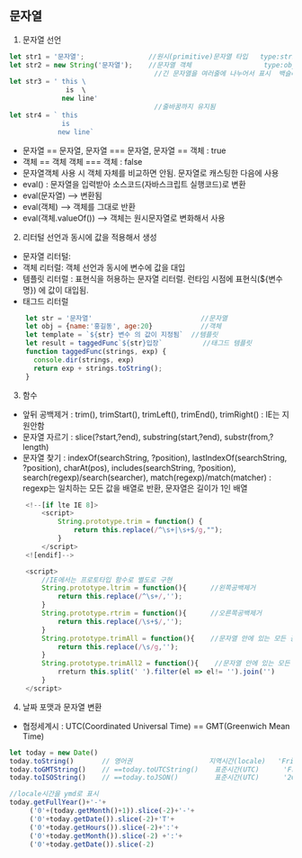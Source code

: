 ## 문자열  

1. 문자열 선언

```javascript
let str1 = '문자열';                //원시(primitive)문자열 타입   type:string
let str2 = new String('문자열');    //문자열 객체                  type:object
                                    //긴 문자열을 여러줄에 나누어서 표시  백슬래시는 코드 실행 시점에서는 제거됨. 
let str3 = ' this \                 
              is  \
             new line' 
                                    //줄바꿈까지 유지됨
let str4 = ` this
             is
            new line`            
```

  * 문자열 == 문자열, 문자열 === 문자열, 문자열 == 객체 : true  
  * 객체 == 객체 객체 === 객체 : false  
  * 문자열객체 사용 시 객체 자체를 비교하면 안됨. 문자열로 캐스팅한 다음에 사용  
  * eval() : 문자열을 입력받아 소스코드(자바스크립트 실행코드)로 변환  
  * eval(문자열)  --> 변환됨
  * eval(객체)    --> 객체를 그대로 반환
  * eval(객체.valueOf())  --> 객체는 원시문자열로 변화해서 사용  


2. 리터털 
선언과 동시에 값을 적용해서 생성  
  * 문자열 리터털:     
  * 객체 리터럴: 객체 선언과 동시에 변수에 값을 대입   
  * 템플릿 리터럴 : 표현식을 허용하는 문자열 리터럴. 런타임 시점에 표현식(${변수명}) 에 값이 대입됨.  
  * 태그드 리터럴  
```javascript
    let str = '문자열'                           //문자열
    let obj = {name:'홍길동', age:20}            //객체
    let template = `${str} 변수 의 값이 지정됨`  //템플릿
    let result = taggedFunc`${str}입장`          //태그드 템플릿
    function taggedFunc(strings, exp) {
      console.dir(strings, exp)  
      return exp + strings.toString();
    }
```

3. 함수  
  * 앞뒤 공백제거 : trim(), trimStart(), trimLeft(), trimEnd(), trimRight()      : IE는 지원안함
  * 문자열 자르기 : slice(?start,?end), substring(start,?end), substr(from,?length)  
  * 문자열 찾기 : indexOf(searchString, ?position), lastIndexOf(searchString, ?position), charAt(pos), includes(searchString, ?position), 
                  search(regexp)/search(searcher), match(regexp)/match(matcher)  : regexp는 일치하는 모든 값을 배열로 반환, 문자열은 길이가 1인 배열
  
```javascript
    <!--[if lte IE 8]>    
        <script> 
            String.prototype.trim = function() { 
                return this.replace(/^\s+|\s+$/g,""); 
            } 
        </script> 
    <![endif]-->  
```
```javascript
    <script>
        //IE에서는 프로토타입 함수로 별도로 구현
        String.prototype.ltrim = function(){      //왼쪽공백제거
            return this.replace(/^\s+/,'');
        }
        String.prototype.rtrim = function(){      //오른쪽공백제거
            return this.replace(/\s+$/,'');
        }
        String.prototype.trimAll = function(){    //문자열 안에 있는 모든 공백 제거(정규표현식)
            return this.replace(/\s/g,'');
        }
        String.prototype.trimAll2 = function(){    //문자열 안에 있는 모든 공백 제거
            rreturn this.split(' ').filter(el => el!= '').join('')
        }
    </script>

```

4. 날짜 포맷과 문자열 변환  
  * 협정세계시 :  UTC(Coordinated Universal Time)  == GMT(Greenwich Mean Time)  

```javascript
let today = new Date()
today.toString()       // 영어권                   지역시간(locale)   'Fri Nov 05 2021 18:58:50 GMT+0900 (한국 표준시)'
today.toGMTString()    // ==today.toUTCString()    표준시간(UTC)      'Fri, 05 Nov 2021 09:58:50 GMT' 
today.toISOString()    // ==today.toJSON()         표준시간(UTC)      '2021-11-05T09:58:50.705Z'

//locale시간을 ymd로 표시
today.getFullYear()+'-'+
     ('0'+(today.getMonth()+1)).slice(-2)+'-'+
     ('0'+today.getDate()).slice(-2)+'T'+
     ('0'+today.getHours()).slice(-2)+':'+
     ('0'+today.getMonth()).slice(-2) +':'+
     ('0'+today.getDate()).slice(-2)  
```


